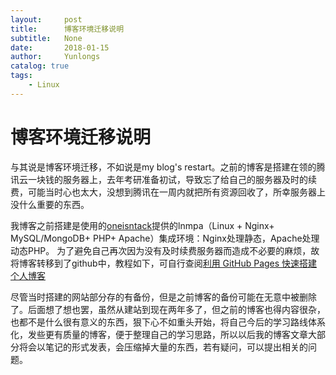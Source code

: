```yaml
---
layout:     post
title:      博客环境迁移说明
subtitle:   None
date:       2018-01-15
author:     Yunlongs
catalog: true
tags:
    - Linux
---
```


# 博客环境迁移说明
与其说是博客环境迁移，不如说是my blog's restart。之前的博客是搭建在领的腾讯云一块钱的服务器上，去年考研准备初试，导致忘了给自己的服务器及时的续费，可能当时心也太大，没想到腾讯在一周内就把所有资源回收了，所幸服务器上没什么重要的东西。


我博客之前搭建是使用的[oneisntack](https://oneinstack.com/)提供的lnmpa（Linux + Nginx+ MySQL/MongoDB+ PHP+ Apache）集成环境：Nginx处理静态，Apache处理动态PHP。
为了避免自己再次因为没有及时续费服务器而造成不必要的麻烦，故将博客转移到了github中，教程如下，可自行查阅[利用 GitHub Pages 快速搭建个人博客](https://www.jianshu.com/p/e68fba58f75c)

尽管当时搭建的网站部分存的有备份，但是之前博客的备份可能在无意中被删除了。后面想了想也罢，虽然从建站到现在两年多了，但之前的博客也得内容很杂，也都不是什么很有意义的东西，狠下心不如重头开始，将自己今后的学习路线体系化，发些更有质量的博客，便于整理自己的学习思路，所以以后我的博客文章大部分将会以笔记的形式发表，会压缩掉大量的东西，若有疑问，可以提出相关的问题。